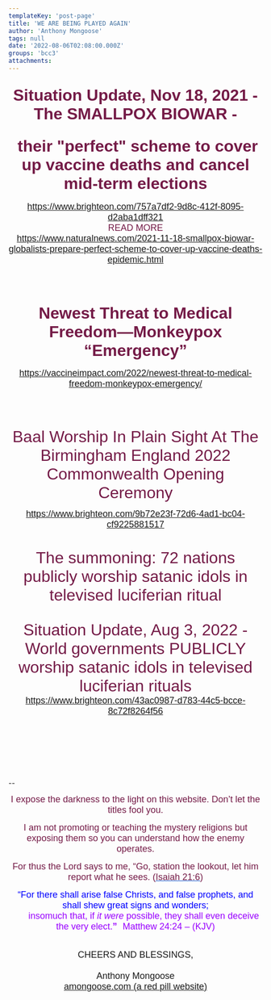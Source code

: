 ```yaml
---
templateKey: 'post-page'
title: 'WE ARE BEING PLAYED AGAIN'
author: 'Anthony Mongoose'
tags: null
date: '2022-08-06T02:08:00.000Z'
groups: 'bcc3'
attachments:
---
```

<html><head></head><body><div dir="ltr"><div class="gmail_default" style="font-family:tahoma,sans-serif;font-size:small;text-align:center">
<span style="color:rgb(116,27,71)"></span><span style="color:rgb(116,27,71)"><font size="6">
</font></span><h2>
<span style="color:rgb(116,27,71)"><font size="6">Situation Update, Nov 18, 2021 - The SMALLPOX BIOWAR -</font></span></h2><h2><span style="color:rgb(116,27,71)"><font size="6">&nbsp;their "perfect" 
scheme to cover up vaccine deaths and cancel mid-term elections</font></span></h2><div><font size="4"><a href="https://www.brighteon.com/757a7df2-9d8c-412f-8095-d2aba1dff321" target="_blank">https://www.brighteon.com/757a7df2-9d8c-412f-8095-d2aba1dff321</a><br></font></div><div><span style="color:rgb(116,27,71)"><font size="4">READ MORE</font></span><br></div><div><font size="4"><a href="https://www.naturalnews.com/2021-11-18-smallpox-biowar-globalists-prepare-perfect-scheme-to-cover-up-vaccine-deaths-epidemic.html" target="_blank">https://www.naturalnews.com/2021-11-18-smallpox-biowar-globalists-prepare-perfect-scheme-to-cover-up-vaccine-deaths-epidemic.html</a></font></div><h2><br></h2><h2><span style="color:rgb(116,27,71)"><font size="6">Newest Threat to Medical Freedom—Monkeypox “Emergency”</font></span></h2><div><font size="4"><a href="https://vaccineimpact.com/2022/newest-threat-to-medical-freedom-monkeypox-emergency/" target="_blank">https://vaccineimpact.com/2022/newest-threat-to-medical-freedom-monkeypox-emergency/</a></font></div><div><font size="4"><br></font></div><div><font size="4"><br></font></div><div><font size="4"><br></font></div>

<span style="color:rgb(116,27,71)"><font size="6"> Baal Worship In Plain Sight At The Birmingham England 2022 Commonwealth Opening Ceremony</font></span></div><div class="gmail_default" style="font-family:tahoma,sans-serif;text-align:center"><span style="color:rgb(0,0,0)"><font size="4"><a href="https://www.brighteon.com/9b72e23f-72d6-4ad1-bc04-cf9225881517" target="_blank">https://www.brighteon.com/9b72e23f-72d6-4ad1-bc04-cf9225881517</a></font></span></div><div class="gmail_default" style="font-family:tahoma,sans-serif;font-size:small;text-align:center"><span style="color:rgb(116,27,71)"><font size="6"><br></font></span></div><div class="gmail_default" style="font-family:tahoma,sans-serif;font-size:small;text-align:center"><span style="color:rgb(116,27,71)"><font size="6">
The summoning: 72 nations publicly worship satanic idols in televised luciferian ritual

</font></span></div><div class="gmail_default" style="font-family:tahoma,sans-serif;font-size:small;text-align:center"><span style="color:rgb(116,27,71)"><font size="6">
Situation Update, Aug 3, 2022 - World governments PUBLICLY worship satanic idols in televised luciferian rituals <br></font></span></div><div class="gmail_default" style="font-family:tahoma,sans-serif;text-align:center"><span style="color:rgb(0,0,0)"><font size="4"><a href="https://www.brighteon.com/43ac0987-d783-44c5-bcce-8c72f8264f56" target="_blank">https://www.brighteon.com/43ac0987-d783-44c5-bcce-8c72f8264f56</a></font></span></div><div class="gmail_default" style="font-family:tahoma,sans-serif;font-size:small;text-align:center"><span style="color:rgb(116,27,71)"><font size="6"><br></font></span></div><div class="gmail_default" style="font-family:tahoma,sans-serif;font-size:small;text-align:center"><span style="color:rgb(116,27,71)"><font size="6"><br>

</font></span></div><br>-- <br><div dir="ltr" data-smartmail="gmail_signature"><div dir="ltr"><div><p style="font-family:tahoma,sans-serif;text-align:center;color:rgb(136,136,136)"><span style="color:rgb(116,27,71)"><font size="4" face="tahoma, sans-serif">I expose the darkness to the light on this website. Don’t let the titles fool you.</font></span></p><p style="font-family:tahoma,sans-serif;text-align:center;color:rgb(136,136,136)"><span style="color:rgb(116,27,71)"><font size="4" face="tahoma, sans-serif">I am not promoting or teaching the mystery religions but exposing them so you can understand how the enemy operates.</font></span></p><p style="color:rgb(34,34,34);font-family:tahoma,sans-serif;text-align:center"><font size="4" face="tahoma, sans-serif"><font color="#741b47">For thus the Lord says to me, “Go, station the lookout, let him report what he sees. (</font><a href="https://www.kingjamesbibleonline.org/Isaiah-21-6/" style="color:rgb(17,85,204)" target="_blank"><font color="#741b47">Isaiah 21:6</font></a><font color="#741b47">)</font></font></p><p style="color:rgb(136,136,136)"><span style="font-family:tahoma,sans-serif;text-align:center"><span style="color:rgb(116,27,71)"></span></span></p><p style="color:rgb(34,34,34);font-family:tahoma,sans-serif;text-align:center"><font size="4" face="tahoma, sans-serif"><font color="#741b47"><font size="4" face="tahoma, sans-serif"><font color="#888888"><font size="4" face="tahoma, sans-serif"><font color="#741b47"><font color="#888888"><span style="color:rgb(0,0,255)"><font size="6"><font size="4">“For there shall arise false Christs, and false prophets, and shall shew great signs and wonders;<span></span></font><b><span style="font-size:small"><font size="4"></font><br>&nbsp; &nbsp; &nbsp; &nbsp;&nbsp;&nbsp;<font size="4" face="tahoma, sans-serif"><font color="#888888"><font size="4" face="tahoma, sans-serif"><font color="#741b47"><font color="#888888"><span style="color:rgb(0,0,255)"><font size="6"><b><font size="4"><span style="color:rgb(153,0,255)"><span style="font-weight:normal">insomuch that,</span></span><span></span><span><span style="font-weight:normal">&nbsp;</span></span><span style="color:rgb(153,0,255)"><span></span><span><span style="font-weight:normal"></span></span><span style="font-weight:normal">if&nbsp;</span><i><span style="font-weight:normal">it were</span></i><span style="font-weight:normal">&nbsp;possible</span></span><span><span style="color:rgb(153,0,255)"><span style="font-weight:normal">,</span></span></span><span style="color:rgb(153,0,255)"><span><span style="font-weight:normal">&nbsp;</span></span><span style="font-weight:normal">they shall&nbsp;</span><span><span style="font-weight:normal">even&nbsp;</span></span><span style="font-weight:normal">deceive the very elect.</span></span></font></b><font size="4"><span style="color:rgb(153,0,255)">”</span></font><span style="font-size:small">&nbsp;&nbsp;<span style="color:rgb(153,0,255)">&nbsp;</span></span></font><span style="font-weight:normal"><span style="color:rgb(153,0,255)"><font size="4">Matthew 24:24 – (</font><font size="4"><span style="font-size:small"></span>KJV)</font></span></span></span></font></font></font></font></font></span></b></font></span></font></font></font></font></font></font></font></p></div><div style="text-align:center"><font size="4" face="tahoma, sans-serif"><br></font></div><div style="text-align:center"><font size="4" face="tahoma, sans-serif">CHEERS AND BLESSINGS,</font></div><div style="text-align:center"><font size="4" face="tahoma,sans-serif"><br></font></div><div style="text-align:center"><font size="4" face="tahoma,sans-serif">Anthony Mongoose</font></div><div style="text-align:center"><font face="tahoma,sans-serif"><a href="https://amongoose.com" target="_blank"><font size="4">amongoose.com (a red pill website)</font></a><br></font></div></div></div></div>
</body></html>